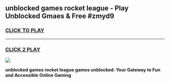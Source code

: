 
## unblocked games rocket league - Play Unblocked Gmaes & Free #zmyd9
<h3>
<a href="https://premium.freeplayer.one?title=unblocked_games_rocket_league&ref=01M">CLICK TO PLAY</a></h3>
<hr>

<h3>
<a href="https://premium.freeplayer.one?title=unblocked_games_rocket_league&ref=01M">CLICK 2 PLAY</a>
  
</h3>

<a href="https://premium.freeplayer.one?title=unblocked_games_rocket_league&ref=01M"><img src="https://clearcache.store/games.png"></a>


**unblocked games rocket league games unblocked: Your Gateway to Fun and Accessible Online Gaming**

